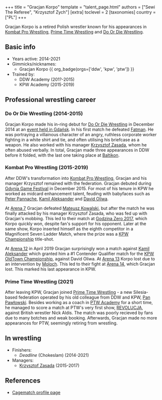 +++
title = "Gracjan Korpo"
template = "talent_page.html"
authors = ["Sewi The Referee", "Krzysztof Zych"]
[extra]
toclevel = 2
[taxonomies]
country = ["PL"]
+++

Gracjan Korpo is a retired Polish wrestler known for his appearances in [Kombat Pro Wrestling](@/o/kpw.md), [Prime Time Wrestling](@/o/ptw.md) and [Do Or Die Wrestling](@/o/ddw.md).

## Basic info

* Years active: 2014-2021
* Gimmicks/nicknames:
  - Gracjan Korpo {{ org_badge(orgs=['ddw', 'kpw', 'ptw']) }}
* Trained by:
  - DDW Academy (201?-2015)
  - KPW Academy (2015-2019)

## Professional wrestling career

### Do Or Die Wrestling (2014-2015)

Gracjan Korpo made his in-ring debut for [Do Or Die Wrestling](@/o/ddw.md) in December 2014 at an [event held in Gdańsk](@/e/ddw/2014-12-13-ddw-12.md). In his first match he defeated [Fatman](@/w/pan-pawlowski.md). He was portraying a villainous character of an angry, ruthless corporate worker fighting in a white shirt and tie, and often utilising his briefcase as a weapon. He also worked with his manager [Krzysztof Zasada](@/w/krzysztof-zasada.md), whom he often abused verbally. In total, Gracjan made three appearances in DDW before it folded, with the last one taking place at [Baltikon](@/e/ddw/2015-07-24-ddw-baltikon.md).

### Kombat Pro Wrestling (2015-2019)

After DDW's transformation into [Kombat Pro Wrestling](@/o/kpw.md), Gracjan and his manager Krzysztof remained with the federation. Gracjan debuted during [Gdynia Game Festival](@/e/kpw/2015-12-11-kpw-ggf.md) in December 2015. For most of his tenure in KPW he worked as midcard enhancement talent, feuding with babyfaces such as [Peter Pannache](@/w/peter-pannache.md), [Kamil Aleksander](@/w/kamil-aleksander.md) and [David Oliwa](@/w/david-oliwa.md).

At [Arena 7](@/e/kpw/2017-06-10-kpw-arena-7-wysoka-stawka.md) Gracjan defeated [Mateusz Kowalski](@/w/mateusz-kakareko.md), but after the match he was finally attacked by his manager Krzysztof Zasada, who was fed up with Gracjan's mobbing. This led to their match at [Godzina Zero 2017](@/e/kpw/2017-08-12-kpw-godzina-zero-2017.md), which Korpo quickly won, despite fan's support for his opponent. Later at the same show, Korpo inserted himself as the eighth competitor in a Magnificent Seven Ladder Match, where the prize was a [KPW Championship](@/c/kpw-championship.md) title-shot.

At [Arena 12](@/e/kpw/2019-01-19-kpw-arena-12-gwiazda-polnocy.md) in April 2019 Gracjan surprisingly won a match against [Kamil Aleksander](@/w/kamil-aleksander.md) which granted him a #1 Contender Qualifier match for the [KPW OldTown Championship](@/c/kpw-old-town-championship.md), against David Oliwa. At [Arena 13](@/e/kpw/2019-04-05-kpw-arena-13-capo-di-tutti-capi.md) Korpo lost due to an intervention by [Moloch](@/w/moloch.md).
This led to their fight at [Arena 14](@/e/kpw/2019-06-15-kpw-arena-14-nastepny-poziom.md), which Gracjan lost. This marked his last appearance in KPW.

### Prime Time Wrestling (2021)

After leaving KPW, Gracjan joined [Prime Time Wrestling](@/o/ptw.md) - a new Silesia-based federation operated by his old colleague from DDW and KPW, [Pan Pawłowski](@/w/pan-pawlowski.md). Besides working as a coach in [PTW Academy](@/o/ptw-academy.md) for a short time, he managed to score a match at PTW's very first show, [REVOLUCJA](@/e/ptw/2021-10-09-ptw-1-revolucja.md), against British wrestler Nick Aldis. The match was poorly recieved by fans due to many botches and weak booking. Afterwards, Gracjan made no more appearances for PTW, seemingly retiring from wrestling.

## In wrestling

* Finishers:
  - _Deadline_ (Chokeslam) (2014-2021)
* Managers:
  - [Krzysztof Zasada](@/w/krzysztof-zasada.md) (2015-2017)

## References

* [Cagematch profile page](https://www.cagematch.net/?id=2&nr=19771)
